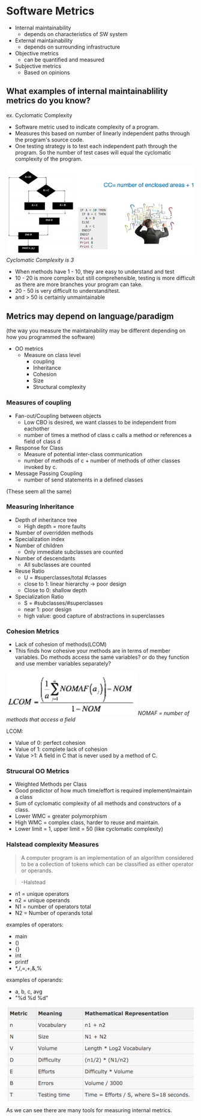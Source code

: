 # Software Metrics
- Internal maintainability
  - depends on characteristics of SW system
- External maintainability
  - depends on surrounding infrastructure
- Objective metrics
  - can be quantified and measured
- Subjective metrics
  - Based on opinions

## What examples of internal maintainablility metrics do you know?

ex. Cyclomatic Complexity
- Software metric used to indicate complexity of a program.
- Measures this based on number of linearly independent paths through the program's source code.
- One testing strategy is to test each independent path through the program. So the number of test cases will equal the cyclomatic complexity of the program.

![Image of dev activity](/Images/screenshot2.png)*Cyclomatic Complexity is 3*

- When methods have 1 - 10, they are easy to understand and test
- 10 - 20 is more complex  but still comprehensible, testing is more difficult as there are more branches your program can take.
- 20 - 50 is very difficult to understand/test.
- and > 50 is certainly unmaintainable

## Metrics may depend on language/paradigm
(the way you measure the maintainability may be different depending on how you programmed the software)

- OO metrics
  - Measure on class level
    - coupling
    - Inheritance
    - Cohesion
    - Size
    - Structural complexity

### Measures of coupling
- Fan-out/Coupling between objects
  - Low CBO is desired, we want classes to be independent from eachother
  - number of times a method of class c calls a method or references a field of class d
- Response for Class
  - Measure of potential inter-class communication
  - number of methods of c + number of methods of other classes invoked by c.
- Message Passing Coupling
  - number of send statements in a defined classes

(These seem all the same)

### Measuring Inheritance
- Depth of inheritance tree
  - High depth = more faults
- Number of overridden methods
- Specialization index
- Number of children
  - Only immediate subclasses are counted
- Number of descendants
  - All subclasses are counted
- Reuse Ratio
  - U = #superclasses/total #classes
  - close to 1: linear hierarchy -> poor design
  - Close to 0: shallow depth
- Specialization Ratio
  - S = #subclasses/#superclasses
  - near 1: poor design
  - high value: good capture of abstractions in superclasses

### Cohesion Metrics
- Lack of cohesion of methods(LCOM)
- This finds how cohesive your methods are in terms of member variables. Do methods access the same variables? or do they function and use member variables separately?

![Image of dev activity](/Images/screenshot3.png)*NOMAF = number of methods that access a field*

LCOM:
  - Value of 0: perfect cohesion
  - Value of 1: complete lack of cohesion
  - Value >1: A field in C that is never used by a method of C.

### Strucural OO Metrics
- Weighted Methods per Class
- Good predictor of how much time/effort is required implement/maintain a class
- Sum of cyclomatic complexity of all methods and constructors of a class.
- Lower WMC = greater polymorphism
- High WMC = complex class, harder to reuse and maintain.
- Lower limit = 1, upper limit = 50 (like cyclomatic complexity)

### Halstead complexity Measures
> A computer program is an implementation of an algorithm considered to be a collection of tokens which can be classified as either operator or operands.

> -Halstead

- n1 = unique operators
- n2 = unique operands
- N1 = number of operators total
- N2 = Number of operands total

examples of operators:
- main
- ()
- {}
- int
- printf
- \*,/,=,+,&,%

examples of operands:
- a, b, c, avg
- "%d %d %d"

![Image of dev activity](/Images/screenshot4.png)

As we can see there are many tools for measuring internal metrics.
